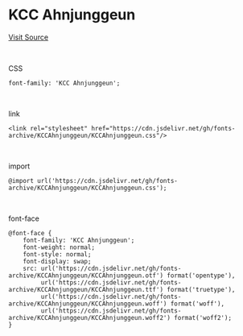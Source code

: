 # KCC Ahnjunggeun

[Visit Source](https://gongu.copyright.or.kr/gongu/wrt/wrt/view.do?wrtSn=13214025&menuNo=200023)

&nbsp;

CSS

```
font-family: 'KCC Ahnjunggeun';
```

&nbsp;

link

```
<link rel="stylesheet" href="https://cdn.jsdelivr.net/gh/fonts-archive/KCCAhnjunggeun/KCCAhnjunggeun.css"/>
```

&nbsp;

import

```
@import url('https://cdn.jsdelivr.net/gh/fonts-archive/KCCAhnjunggeun/KCCAhnjunggeun.css');
```

&nbsp;

font-face

```
@font-face {
    font-family: 'KCC Ahnjunggeun';
    font-weight: normal;
    font-style: normal;
    font-display: swap;
    src: url('https://cdn.jsdelivr.net/gh/fonts-archive/KCCAhnjunggeun/KCCAhnjunggeun.otf') format('opentype'),
         url('https://cdn.jsdelivr.net/gh/fonts-archive/KCCAhnjunggeun/KCCAhnjunggeun.ttf') format('truetype'),
         url('https://cdn.jsdelivr.net/gh/fonts-archive/KCCAhnjunggeun/KCCAhnjunggeun.woff') format('woff'),
         url('https://cdn.jsdelivr.net/gh/fonts-archive/KCCAhnjunggeun/KCCAhnjunggeun.woff2') format('woff2');
}
```
